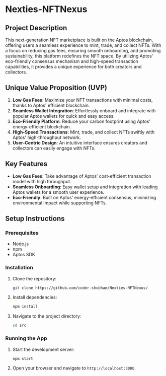 # Nexties-NFTNexus

## Project Description
This next-generation NFT marketplace is built on the Aptos blockchain, offering users a seamless experience to mint, trade, and collect NFTs. With a focus on reducing gas fees, ensuring smooth onboarding, and promoting sustainability, this platform redefines the NFT space. By utilizing Aptos' eco-friendly consensus mechanism and high-speed transaction capabilities, it provides a unique experience for both creators and collectors.

## Unique Value Proposition (UVP)
1. **Low Gas Fees**: Maximize your NFT transactions with minimal costs, thanks to Aptos' efficient blockchain.
2. **Seamless Wallet Integration**: Effortlessly onboard and integrate with popular Aptos wallets for quick and easy access.
3. **Eco-Friendly Platform**: Reduce your carbon footprint using Aptos' energy-efficient blockchain.
4. **High-Speed Transactions**: Mint, trade, and collect NFTs swiftly with Aptos' high-throughput network.
5. **User-Centric Design**: An intuitive interface ensures creators and collectors can easily engage with NFTs.

## Key Features
- **Low Gas Fees**: Take advantage of Aptos’ cost-efficient transaction model with high throughput.
- **Seamless Onboarding**: Easy wallet setup and integration with leading Aptos wallets for a smooth user experience.
- **Eco-Friendly**: Built on Aptos' energy-efficient consensus, minimizing environmental impact while supporting NFTs.


## Setup Instructions

### Prerequisites
- Node.js
- npm
- Aptos SDK

### Installation
1. Clone the repository:
    ```bash
    git clone https://github.com/coder-shubham/Nexties-NFTNexus/
    ```
    
2. Install dependencies:
    ```bash
    npm install
    ```
    
3. Navigate to the project directory:
    ```bash
    cd src
    ```

### Running the App
1. Start the development server:
    ```bash
    npm start
    ```
2. Open your browser and navigate to `http://localhost:3000`.
